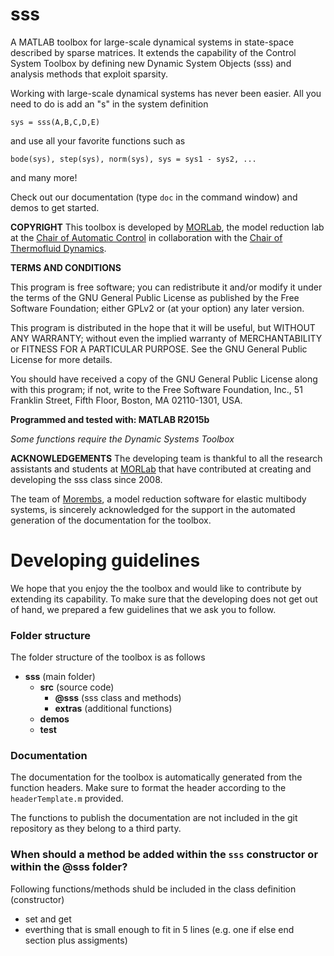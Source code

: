 # sss
A MATLAB toolbox for large-scale dynamical systems in state-space described by sparse matrices. It extends the capability of the Control System Toolbox by defining new Dynamic System Objects (sss) and analysis methods that exploit sparsity.

Working with large-scale dynamical systems has never been easier. All you need to do is add an "s" in the system definition

``sys = sss(A,B,C,D,E)``

and use all your favorite functions such as

``bode(sys),
step(sys),
norm(sys),
sys = sys1 - sys2,
...``

and many more! 

Check out our documentation (type ``doc`` in the command window) and demos to get started.

**COPYRIGHT**
This toolbox is developed by [MORLab](http://www.rt.mw.tum.de/en/research/fields-of-research/model-order-reduction/), the model reduction lab at the [Chair of Automatic Control](www.rt.mw.tum.de/en) in collaboration with the [Chair of Thermofluid Dynamics](http://www.tfd.mw.tum.de/index.php?id=5&L=1).

**TERMS AND CONDITIONS**

This program is free software; you can redistribute it and/or modify it under the terms of the GNU General Public License as published by the Free Software Foundation; either GPLv2 or (at your option) any later version.

This program is distributed in the hope that it will be useful, but WITHOUT ANY WARRANTY; without even the implied warranty of MERCHANTABILITY or FITNESS FOR A PARTICULAR PURPOSE.  See the GNU General Public License for more details.

You should have received a copy of the GNU General Public License along with this program; if not, write to the Free Software Foundation, Inc., 51 Franklin Street, Fifth Floor, Boston, MA  02110-1301, USA.

**Programmed and tested with: MATLAB R2015b**

*Some functions require the Dynamic Systems Toolbox*

**ACKNOWLEDGEMENTS**
The developing team is thankful to all the research assistants and students at [MORLab](http://www.rt.mw.tum.de/en/research/fields-of-research/model-order-reduction/) that have contributed at creating and developing the sss class since 2008. 

The team of [Morembs](http://www.itm.uni-stuttgart.de/research/model_reduction/MOREMBS_en.php), a model reduction software for elastic multibody systems, is sincerely acknowledged for the support in the automated generation of the documentation for the toolbox.

# Developing guidelines
We hope that you enjoy the the toolbox and would like to contribute by extending its capability. 
To make sure that the developing does not get out of hand, we prepared a few guidelines that we ask you to follow. 


### Folder structure
The folder structure of the toolbox is as follows
- **sss** (main folder)
	- **src** (source code)
		- **@sss** (sss class and methods)
		- **extras** (additional functions)
	- **demos**
	- **test**

### Documentation
The documentation for the toolbox is automatically generated from the function headers. Make sure to format the header according to the ``headerTemplate.m`` provided.

The functions to publish the documentation are not included in the git repository as they belong to a third party.

### When should a method be added within the ``sss`` constructor or within the @sss folder?

Following functions/methods shuld be included in the class definition (constructor)
- set and get 
- everthing that is small enough to fit in 5 lines (e.g. one if else end section plus assigments)

